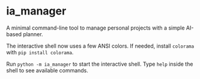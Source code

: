 # ia_manager

A minimal command-line tool to manage personal projects with a simple AI-based planner.

The interactive shell now uses a few ANSI colors. If needed, install `colorama`
with `pip install colorama`.

Run `python -m ia_manager` to start the interactive shell. Type `help` inside
the shell to see available commands.
